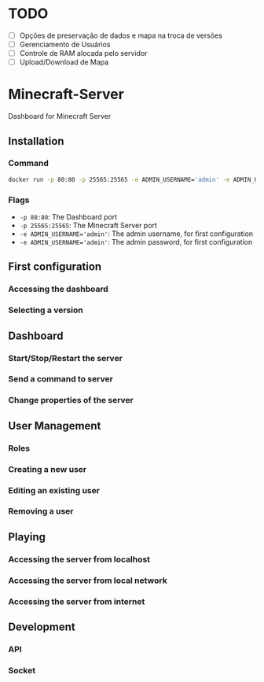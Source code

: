 # TODO

- [ ] Opções de preservação de dados e mapa na troca de versões
- [ ] Gerenciamento de Usuários
- [ ] Controle de RAM alocada pelo servidor
- [ ] Upload/Download de Mapa

# Minecraft-Server

Dashboard for Minecraft Server

## Installation

### Command

```bash
docker run -p 80:80 -p 25565:25565 -e ADMIN_USERNAME='admin' -e ADMIN_USERNAME='changeme' Giancarl021/Minecraft-Server
```

### Flags

* ``-p 80:80``: The Dashboard port
* ``-p 25565:25565``: The Minecraft Server port
* ``-e ADMIN_USERNAME='admin'``: The admin username, for first configuration
* ``-e ADMIN_USERNAME='admin'``: The admin password, for first configuration


## First configuration

### Accessing the dashboard

### Selecting a version


## Dashboard

### Start/Stop/Restart the server

### Send a command to server

### Change properties of the server


## User Management

### Roles

### Creating a new user

### Editing an existing user

### Removing a user


## Playing

### Accessing the server from localhost

### Accessing the server from local network

### Accessing the server from internet

## Development

### API

### Socket
